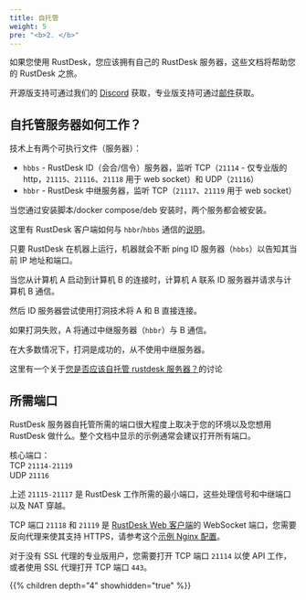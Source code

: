 ```yaml
---
title: 自托管
weight: 5
pre: "<b>2. </b>"
---
```


如果您使用 RustDesk，您应该拥有自己的 RustDesk 服务器，这些文档将帮助您的 RustDesk 之旅。

开源版支持可通过我们的 [Discord](https://discord.com/invite/nDceKgxnkV) 获取，专业版支持可通过[邮件](mailto:support@rustdesk.com)获取。

## 自托管服务器如何工作？

技术上有两个可执行文件（服务器）：

- `hbbs` - RustDesk ID（会合/信令）服务器，监听 TCP（`21114` - 仅专业版的 http，`21115`、`21116`、`21118` 用于 web socket）和 UDP（`21116`）
- `hbbr` - RustDesk 中继服务器，监听 TCP（`21117`、`21119` 用于 web socket）

当您通过安装脚本/docker compose/deb 安装时，两个服务都会被安装。

这里有 RustDesk 客户端如何与 `hbbr`/`hbbs` 通信的[说明](https://github.com/rustdesk/rustdesk/wiki/How-does-RustDesk-work%3F)。

只要 RustDesk 在机器上运行，机器就会不断 ping ID 服务器（`hbbs`）以告知其当前 IP 地址和端口。

当您从计算机 A 启动到计算机 B 的连接时，计算机 A 联系 ID 服务器并请求与计算机 B 通信。

然后 ID 服务器尝试使用打洞技术将 A 和 B 直接连接。

如果打洞失败，A 将通过中继服务器（`hbbr`）与 B 通信。

在大多数情况下，打洞是成功的，从不使用中继服务器。

这里有一个关于[您是否应该自托管 rustdesk 服务器？](https://www.reddit.com/r/rustdesk/comments/1cr8kfv/should_you_selfhost_a_rustdesk_server/)的讨论

## 所需端口

RustDesk 服务器自托管所需的端口很大程度上取决于您的环境以及您想用 RustDesk 做什么。整个文档中显示的示例通常会建议打开所有端口。

核心端口：\
TCP `21114-21119` \
UDP `21116`

上述 `21115-21117` 是 RustDesk 工作所需的最小端口，这些处理信号和中继端口以及 NAT 穿越。

TCP 端口 `21118` 和 `21119` 是 [RustDesk Web 客户端](https://rustdesk.com/web/)的 WebSocket 端口，您需要反向代理来使其支持 HTTPS，请参考这个[示例 Nginx 配置](/docs/en/self-host/rustdesk-server-pro/faq/#8-add-websocket-secure-wss-support-for-the-id-server-and-relay-server-to-enable-secure-communication-for-the-web-client)。

对于没有 SSL 代理的专业版用户，您需要打开 TCP 端口 `21114` 以使 API 工作，或者使用 SSL 代理打开 TCP 端口 `443`。

{{% children depth="4" showhidden="true" %}}